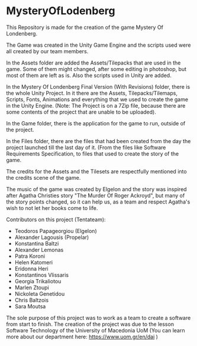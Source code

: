 # MysteryOfLodenberg

This Repository is made for the creation of the game Mystery Of Londenberg.

The Game was created in the Unity Game Engine and the scripts used were all created by our team members.

In the Assets folder are added the Assets/Tilepacks that are used in the game. Some of them might changed, after some editing in photoshop, but most of them are left as is. Also the scripts used in Unity are added.

In the Mystery Of Londenberg Final Version (With Revisions) folder, there is the whole Unity Project. In it there are the Assets, Tilepacks/Tilemaps, Scripts, Fonts, Animations and everything that we used to create the game in the Unity Engine. (Note: The Project is on a 7Zip file, because there are some contents of the project that are unable to be uploaded).

In the Game folder, there is the application for the game to run, outside of the project.

In the Files folder, there are the files that had been created from the day the project launched till the last day of it. (From the files like Software Requirements Specification, to files that used to create the story of the game.

The credits for the Assets and the Tilesets are respectfully mentioned into the credits scene of the game.

The music of the game was created by Elgelon and the story was inspired after Agatha Christies story "The Murder Of Roger Ackroyd", but many of the story points changed, so it can help us, as a team and respect Agatha's wish to not let her books come to life.

Contributors on this project (Tentateam):
 - Teodoros Papageorgiou (Elgelon)
 - Alexander Lagousis (Propelar) 
 - Konstantina Baltzi 
 - Alexander Lemonas 
 - Patra Koroni 
 - Helen Katomeri 
 - Eridonna Heri 
 - Konstantinos Vlissaris 
 - Georgia Trikaliotou 
 - Marlen Ztoupi 
 - Nickoleta Genetidou 
 - Chris Baltzois 
 - Sara Moutsa 


The sole purpose of this project was to work as a team to create a software from start to finish. The creation of the project was due to the lesson Software Technology of the University of Macedonia UoM (You can learn more about our department here: https://www.uom.gr/en/dai )
